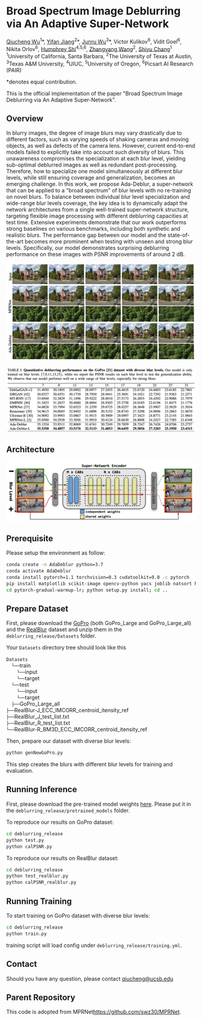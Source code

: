 # Broad Spectrum Image Deblurring via An Adaptive Super-Network

[Qiucheng Wu](https://wuqiuche.github.io/)<sup>1</sup>\*,
[Yifan Jiang](https://yifanjiang.net/)<sup>2</sup>\*,
[Junru Wu](http://sandbox3aster.github.io/)<sup>3</sup>\*,
Victor Kulikov<sup>6</sup>,
Vidit Goel<sup>6</sup>,
Nikita Orlov<sup>6</sup>,
[Humphrey Shi](https://www.humphreyshi.com/)<sup>4,5,6</sup>,
[Zhangyang Wang](https://vita-group.github.io/)<sup>2</sup>,
[Shiyu Chang](https://code-terminator.github.io/)<sup>1</sup>
<br>
<sup>1</sup>University of California, Santa Barbara, <sup>2</sup>The University of Texas at Austin, <sup>3</sup>Texas A&M University, <sup>4</sup>UIUC, <sup>5</sup>University of Oregon, <sup>6</sup>Picsart AI Research (PAIR)

\*denotes equal contribution.

This is the official implementation of the paper "Broad Spectrum Image Deblurring via An Adaptive Super-Network".

## Overview

In blurry images, the degree of image blurs may vary drastically due to different factors, such as varying speeds of shaking cameras and moving objects, as well as defects of the camera lens. However, current end-to-end models failed to explicitly take into account such diversity of blurs. This unawareness compromises the specialization at each blur level, yielding sub-optimal deblurred images as well as redundant post-processing. Therefore, how to specialize one model simultaneously at different blur levels, while still ensuring coverage and generalization, becomes an emerging challenge. In this work, we propose Ada-Deblur, a super-network that can be applied to a "broad spectrum" of blur levels with no re-training on novel blurs. To balance between individual blur level specialization and wide-range blur levels coverage, the key idea is to dynamically adapt the network architectures from a single well-trained super-network structure, targeting flexible image processing with different deblurring capacities at test time. Extensive experiments demonstrate that our work outperforms strong baselines on various benchmarks, including both synthetic and realistic blurs. The performance gap between our model and the state-of-the-art becomes more prominent when testing with unseen and strong blur levels. Specifically, our model demonstrates surprising deblurring performance on these images with PSNR improvements of around 2 dB.

![](./readme_figure/demo.png)

![](./readme_figure/results.png)

## Architecture

![](./readme_figure/architecture.png)

## Prerequisite
Please setup the environment as follow:

```bash
conda create -n AdaDeblur python=3.7
conda activate AdaDeblur
conda install pytorch=1.1 torchvision=0.3 cudatoolkit=9.0 -c pytorch
pip install matplotlib scikit-image opencv-python yacs joblib natsort h5py tqdm
cd pytorch-gradual-warmup-lr; python setup.py install; cd ..
```

## Prepare Dataset
First, please download the [GoPro](https://seungjunnah.github.io/Datasets/gopro) (both GoPro_Large and GoPro_Large_all) and the [RealBlur](http://cg.postech.ac.kr/research/realblur/) dataset and unzip them in the `deblurring_release/Datasets` folder. 

Your `Datasets` directory tree should look like this

`Datasets` <br/>
  `└──`train <br/>
    `└──`input <br/>
    `└──`target <br/>
  `└──`test <br/>
    `└──`input <br/>
    `└──`target <br/>
  `├──`GoPro_Large_all <br/>
    `├──`RealBlur-J_ECC_IMCORR_centroid_itensity_ref <br/>
    `├──`RealBlur_J_test_list.txt <br/>
    `├──`RealBlur_R_test_list.txt <br/>
    `└──`RealBlur-R_BM3D_ECC_IMCORR_centroid_itensity_ref <br/>

Then, prepare our dataset with diverse blur levels: 
```bash
python genNewGoPro.py
```

This step creates the blurs with different blur levels for training and evaluation.

## Running Inference
First, please download the pre-trained model weights [here](https://drive.google.com/file/d/16GGqXywetsjDYsjCkNV3AaP4okQJmmGm/view?usp=sharing). Please put it in the ```deblurring_release/pretrained_models``` folder.

To reproduce our results on GoPro dataset:
```bash
cd deblurring_release
python test.py
python calPSNR.py
```

To reproduce our results on RealBlur dataset:
```bash
cd deblurring_release
python test_realblur.py
python calPSNR_realblur.py
```

## Running Training
To start training on GoPro dataset with diverse blur levels:
```bash
cd deblurring_release
python train.py
```

training script will load config under ```deblurring_release/training.yml```.

## Contact

Should you have any question, please contact qiucheng@ucsb.edu

## Parent Repository

This code is adopted from MPRNet<a href="">https://github.com/swz30/MPRNet</a>.
